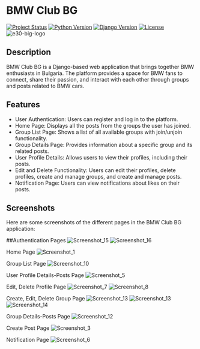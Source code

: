 # BMW Club BG
[![Project Status](https://img.shields.io/badge/status-active-brightgreen.svg)](https://github.com/your-username/bmw-club-bg)
[![Python Version](https://img.shields.io/badge/python-3.8%20%7C%203.9-blue.svg)](https://www.python.org/downloads/)
[![Django Version](https://img.shields.io/badge/django-3.2-blue.svg)](https://www.djangoproject.com/download/)
[![License](https://img.shields.io/badge/license-MIT-green.svg)](LICENSE)
![e30-big-logo](https://github.com/Warw1ck/bmw_club_bg_final/assets/114092919/7f79b629-0bcf-43f6-b9e8-6329f7e3ee0d)

## Description
BMW Club BG is a Django-based web application that brings together BMW enthusiasts in Bulgaria. The platform provides a space for BMW fans to connect, share their passion, and interact with each other through groups and posts related to BMW cars.

## Features
- User Authentication: Users can register and log in to the platform.
- Home Page: Displays all the posts from the groups the user has joined.
- Group List Page: Shows a list of all available groups with join/unjoin functionality.
- Group Details Page: Provides information about a specific group and its related posts.
- User Profile Details: Allows users to view their profiles, including their posts.
- Edit and Delete Functionality: Users can edit their profiles, delete profiles, create and manage groups, and create and manage posts.
- Notification Page: Users can view notifications about likes on their posts.

## Screenshots
Here are some screenshots of the different pages in the BMW Club BG application:

##Authentication Pages
![Screenshot_15](https://github.com/Warw1ck/bmw_club_bg_final/assets/114092919/5fa1d30b-f4c7-41ea-83c0-e45ed7ba5d92)
![Screenshot_16](https://github.com/Warw1ck/bmw_club_bg_final/assets/114092919/821f4449-ae9f-4138-8fa0-b550f97fb81a)

Home Page
![Screenshot_1](https://github.com/Warw1ck/bmw_club_bg_final/assets/114092919/e0fcbabf-20d7-4088-bc76-7592dc9e5e4d)

Group List Page
![Screenshot_10](https://github.com/Warw1ck/bmw_club_bg_final/assets/114092919/09617510-34ce-4276-968b-ed0af3779a01)

User Profile Details-Posts Page
![Screenshot_5](https://github.com/Warw1ck/bmw_club_bg_final/assets/114092919/76b7e7b0-4ec7-4e44-941e-b517dc2df036)

Edit, Delete Profile Page
![Screenshot_7](https://github.com/Warw1ck/bmw_club_bg_final/assets/114092919/5b0be742-fa67-429b-afb5-7f443d47301d)
![Screenshot_8](https://github.com/Warw1ck/bmw_club_bg_final/assets/114092919/5c5d98cb-5f42-4b5a-9373-5d1e9d1aecfb)

Create, Edit, Delete Group Page
![Screenshot_13](https://github.com/Warw1ck/bmw_club_bg_final/assets/114092919/17c6a30f-a0aa-463c-ac76-cf259c379fbb)
![Screenshot_13](https://github.com/Warw1ck/bmw_club_bg_final/assets/114092919/04249ed5-e9e4-48ff-9c6f-67026c7afca5)
![Screenshot_14](https://github.com/Warw1ck/bmw_club_bg_final/assets/114092919/59712190-af3b-4a63-8d03-ca376b117807)

Group Details-Posts Page
![Screenshot_12](https://github.com/Warw1ck/bmw_club_bg_final/assets/114092919/c082c8a3-b6ea-4fd3-b16f-3cb0b8e88ecd)

Create Post Page
![Screenshot_3](https://github.com/Warw1ck/bmw_club_bg_final/assets/114092919/d396bd94-a9da-4d21-bd4e-a82f2309b916)

Notification Page
![Screenshot_6](https://github.com/Warw1ck/bmw_club_bg_final/assets/114092919/132f7243-772f-41fb-8818-726256389787)
